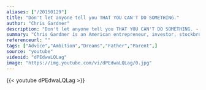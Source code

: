 ```yaml
---
aliases: ["/20150129"]
title: "Don't let anyone tell you THAT YOU CAN'T DO SOMETHING."
author: "Chris Gardner"
description: "Don't let anyone tell you THAT YOU CAN'T DO SOMETHING. - Chris Gardner quotes from GetInspired365.com"
summary: "Chris Gardner is an American entrepreneur, investor, stockbroker, motivational speaker, author, and philanthropist who, during the early 1980s, struggled with homelessness while raising his toddler son, Christopher, Jr. Gardner's book of memoirs, The Pursuit of Happyness, was published in May 2006"
referenceurl: ""
tags: ["Advice","Ambition","Dreams","Father","Parent",]
source: "youtube"
videoid: "dPEdwaLQLag"
image: "https://img.youtube.com/vi/dPEdwaLQLag/0.jpg"
---
```


{{< youtube dPEdwaLQLag >}}
